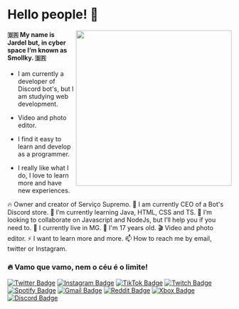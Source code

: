 # Hello people! 👋

<img align="right" src="https://cdn.icon-icons.com/icons2/1852/PNG/512/iconfinder-rootaccess-4417096_116625.png" width="350"/>

#### 🇧🇷 My name is Jardel but, in cyber space I’m known as Smollky. 🇧🇷



- I am currently a developer of Discord bot's, but I am studying web development.

- Video and photo editor.

- I find it easy to learn and develop as a programmer.

- I really like what I do, I love to learn more and have new experiences.


 🔥 Owner and creator of Serviço Supremo.
 🔭 I am currently CEO of a Bot's Discord store.
 🌱 I’m currently learning Java, HTML, CSS and TS.
 🚀 I’m looking to collaborate on Javascript and NodeJs, but I’ll help you if you need to.
 🧳 I currently live in MG.
 💫 I'm 17 years old.
 🎬 Video and photo editor.
 ⚡ I want to learn more and more.
 📫 How to reach me by email, twitter or Instagram.

### 🔥 Vamo que vamo, nem o céu é o limite!

[![Twitter Badge](https://img.shields.io/badge/-Twitter-00BFFF?style=flat-square&labelColor=00BFFF&logo=twitter&logoColor=white&link=https://twitter.com/Smollkyzinho)](https://twitter.com/Smollkyzinho) 
[![Instagram Badge](https://img.shields.io/badge/-Instagram-FF00FF?style=flat-square&logo=Instagram&logoColor=white&link=https://instagram.com/smollkyzinho?igshid=186tot3a0373c)](https://instagram.com/smollkyzinho?igshid=186tot3a0373c)
[![TikTok Badge](https://img.shields.io/badge/TikTok-000000?style=flat-square&logo=tiktok&logoColor=white=https://www.tiktok.com/@smollkyzinho)](https://www.tiktok.com/@smollkyzinho)
[![Twitch Badge](https://img.shields.io/badge/Twitch-9146FF?style=flat-square&logo=Twitch&logoColor=white&link=https://www.twitch.tv/smollkyzinho)](
https://www.twitch.tv/smollkyzinho)
[![Spotify Badge](https://img.shields.io/badge/Spotify-1ED760??style=flat-square&logo=Spotify&logoColor=white&link=https://open.spotify.com/user/3yd0h5mhvxz26lnaronbydwgv?si=rdzptMbYTuORYMA89iyT4Q)](
https://open.spotify.com/user/3yd0h5mhvxz26lnaronbydwgv?si=rdzptMbYTuORYMA89iyT4Q)
[![Gmail Badge](https://img.shields.io/badge/-Gmail-FF0000?style=flat-square&logo=Gmail&logoColor=white&link=mailto:smollkyzinho.web@gmail.com)](mailto:smollkyzinho.web@gmail.com)
[![Reddit Badge](https://img.shields.io/badge/Reddit-FF4500?style=flat-square&labelColor=FF4500&logo=Reddit&logoColor=white&link=https://www.reddit.com/u/Smollkyzinho?utm_medium=android_app&utm_source=share)](
https://www.reddit.com/u/Smollkyzinho?utm_medium=android_app&utm_source=share)
[![Xbox Badge](https://img.shields.io/badge/Xbox-107C10?style=flat-square&labelColor=107C10&logo=xbox&logoColor=white&link=https://account.xbox.com/pt-br/profile?gamertag=Smollkyzinho?utm_medium=android_app&utm_source=share)](
https://account.xbox.com/pt-br/profile?gamertag=Smollkyzinho)
[![Discord Badge](https://img.shields.io/badge/Discord-7289DA?style=flat-square&labelColor=7289DA&logo=discordx&logoColor=white&link=https://discord.gg/nucdu6WPxf?utm_medium=android_app&utm_source=share)](
https://discord.gg/nucdu6WPxf)
